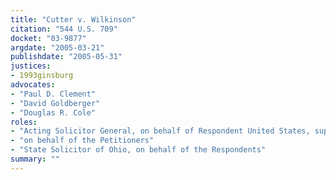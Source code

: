 ```yaml
---
title: "Cutter v. Wilkinson"
citation: "544 U.S. 709"
docket: "03-9877"
argdate: "2005-03-21"
publishdate: "2005-05-31"
justices:
- 1993ginsburg
advocates:
- "Paul D. Clement"
- "David Goldberger"
- "Douglas R. Cole"
roles:
- "Acting Solicitor General, on behalf of Respondent United States, supporting the Petitioner"
- "on behalf of the Petitioners"
- "State Solicitor of Ohio, on behalf of the Respondents"
summary: ""
---
```


